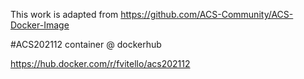 
This work is adapted from https://github.com/ACS-Community/ACS-Docker-Image

#ACS202112 container @ dockerhub

https://hub.docker.com/r/fvitello/acs202112
